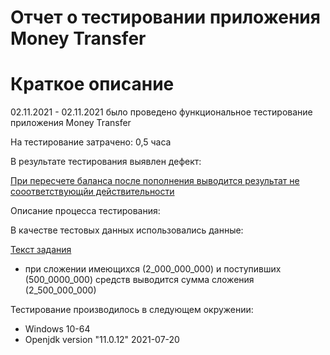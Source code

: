 #  Отчет о тестировании приложения Money Transfer
# Краткое описание
02.11.2021 - 02.11.2021 было проведено функциональное тестирование приложения Money Transfer

На тестирование затрачено: 0,5 часа

В результате тестирования выявлен дефект:

[При пересчете баланса после пополнения выводится результат не сооответствующйи действительности](https://github.com/MikhailBelousov1996/J-Block1/issues/1)

Описание процесса тестирования:

В качестве тестовых данных использовались данные:

[Текст задания](https://github.com/netology-code/javaqa-homeworks/blob/master/intro/MERGED.md)

* при сложении имеющихся (2_000_000_000) и поступивших (500_0000_000) средств выводится сумма сложения (2_500_000_000)  
    

Тестирование производилось в следующем окружении:

* Windows 10-64
* Openjdk version "11.0.12" 2021-07-20



